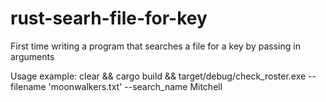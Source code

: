 # rust-searh-file-for-key
First time writing a program that searches a file for a key by passing in arguments

Usage example: clear && cargo build && target/debug/check_roster.exe --filename 'moonwalkers.txt' --search_name Mitchell
